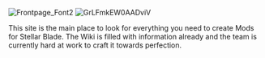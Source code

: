 ![Frontpage_Font2](https://github.com/user-attachments/assets/3b2337a0-e1cd-4acf-ac62-1d99b9d60657)
![GrLFmkEW0AADviV](https://github.com/user-attachments/assets/828a6fb4-9cc4-494d-af26-eea1c3b4d9c6)

This site is the main place to look for everything you need to create Mods for Stellar Blade. The Wiki is filled with information already and the team is currently hard at work to craft it towards perfection.
